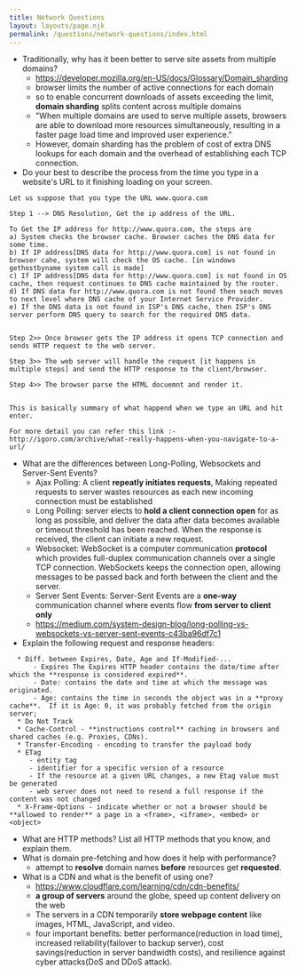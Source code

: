 ```yaml
---
title: Network Questions
layout: layouts/page.njk
permalink: /questions/network-questions/index.html
---
```


* Traditionally, why has it been better to serve site assets from multiple domains?
   - https://developer.mozilla.org/en-US/docs/Glossary/Domain_sharding 
   - browser limits the number of active connections for each domain
   - so to enable concurrent downloads of assets exceeding the limit, **domain sharding** splits content across multiple domains
   - "When multiple domains are used to serve multiple assets, browsers are able to download more resources simultaneously, resulting in a faster page load time and improved user experience."
   - However, domain sharding has the problem of cost of extra DNS lookups for each domain and the overhead of establishing each TCP connection.
* Do your best to describe the process from the time you type in a website's URL to it finishing loading on your screen.
```
Let us suppose that you type the URL www.quora.com

Step 1 --> DNS Resolution, Get the ip address of the URL.

To Get the IP address for http://www.quora.com, the steps are
a) System checks the browser cache. Browser caches the DNS data for some time.
b) If IP address[DNS data for http://www.quora.com] is not found in browser cahe, system will check the OS cache. [in windows gethostbyname system call is made]
c) If IP address[DNS data for http://www.quora.com] is not found in OS cache, then request continues to DNS cache maintained by the router.
d) If DNS data for http://www.quora.com is not found then seach moves to next level where DNS cache of your Internet Service Provider.
e) If the DNS data is not found in ISP's DNS cache, then ISP's DNS server perform DNS query to search for the required DNS data.


Step 2>> Once browser gets the IP address it opens TCP connection and sends HTTP request to the web server.

Step 3>> The web server will handle the request [it happens in multiple steps] and send the HTTP response to the client/browser.

Step 4>> The browser parse the HTML docuemnt and render it.


This is basically summary of what happend when we type an URL and hit enter.

For more detail you can refer this link :-
http://igoro.com/archive/what-really-happens-when-you-navigate-to-a-url/
```
* What are the differences between Long-Polling, Websockets and Server-Sent Events?
    - Ajax Polling: A client **repeatly initiates requests**, Making repeated requests to server wastes resources as each new incoming connection must be established
    - Long Polling: server elects to **hold a client connection open** for as long as possible, and deliver the data after data becomes available or timeout threshold has been reached. When the response is received, the client can initiate a new request.
    - Websocket: WebSocket is a computer communication **protocol** which provides full-duplex communication channels over a single TCP connection. WebSockets keeps the connection open, allowing messages to be passed back and forth between the client and the server.
    - Server Sent Events: Server-Sent Events are a **one-way** communication channel where events flow **from server to client only**
    - https://medium.com/system-design-blog/long-polling-vs-websockets-vs-server-sent-events-c43ba96df7c1
* Explain the following request and response headers:
```
  * Diff. between Expires, Date, Age and If-Modified-...
      - Expires The Expires HTTP header contains the date/time after which the **response is considered expired**.
      - Date: contains the date and time at which the message was originated.
      - Age: contains the time in seconds the object was in a **proxy cache**.  If it is Age: 0, it was probably fetched from the origin server;
  * Do Not Track
  * Cache-Control - **instructions control** caching in browsers and shared caches (e.g. Proxies, CDNs).
  * Transfer-Encoding - encoding to transfer the payload body
  * ETag
     - entity tag
     - identifier for a specific version of a resource
     - If the resource at a given URL changes, a new Etag value must be generated
     - web server does not need to resend a full response if the content was not changed
  * X-Frame-Options - indicate whether or not a browser should be **allowed to render** a page in a <frame>, <iframe>, <embed> or <object>
```
* What are HTTP methods? List all HTTP methods that you know, and explain them.
* What is domain pre-fetching and how does it help with performance?
    - attempt to **resolve** domain names **before** resources get **requested**.
* What is a CDN and what is the benefit of using one?
    - https://www.cloudflare.com/learning/cdn/cdn-benefits/
    - **a group of servers** around the globe, speed up content delivery on the web
    - The servers in a CDN temporarily **store webpage content** like images, HTML, JavaScript, and video. 
    - four important benefits: better performance(reduction in load time), increased reliability(failover to backup server), cost savings(reduction in server bandwidth costs), and resilience against cyber attacks(DoS and DDoS attack).
